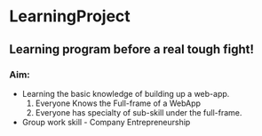 # LearningProject
## Learning program before a real tough fight! 
### Aim:  
- Learning the basic knowledge of building up a web-app.
  1. Everyone Knows the Full-frame of a WebApp   
  2. Everyone has specialty of sub-skill under the full-frame. 
- Group work skill - Company Entrepreneurship
